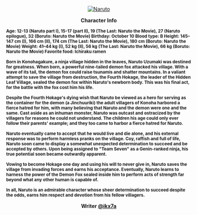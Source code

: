 <div align="center">

[![Naruto](https://github.com/NarutoUzumakix/NarutoUzumakix/blob/main/resources/Naruto.png)]()

**Character Info**

</div>
<b>
<sup>
Age: 12-13 (Naruto part I), 15-17 (part II), 19 (The Last: Naruto the Movie), 27 (Naruto epilogue), 32 (Boruto: Naruto the Movie)
Birthday: October 10
Blood type: B
Height: 145–147 cm (I), 166 cm (II), 174 cm (The Last: Naruto the Movie), 180 cm (Boruto: Naruto the Movie)
Weight: 41–44 kg (I), 52 kg (II), 56 kg (The Last: Naruto the Movie), 66 kg (Boruto: Naruto the Movie)
Favorite food: Ichiraku ramen
</sup>

<p>

<sub>
Born in Konohagakure, a ninja village hidden in the leaves, Naruto Uzumaki was destined for greatness. When born, a powerful nine-tailed demon fox attacked his village. With a wave of its tail, the demon fox could raise tsunamis and shatter mountains. In a valiant attempt to save the village from destruction, the Fourth Hokage, the leader of the Hidden Leaf Village, sealed the demon fox within Naruto's newborn body. This was his final act, for the battle with the fox cost him his life.
</sub>

<p>

<sup>
Despite the Fourth Hokage's dying wish that Naruto be viewed as a hero for serving as the container for the demon (a Jinchuuriki) the adult villagers of Konoha harbored a fierce hatred for him, with many believing that Naruto and the demon were one and the same. Cast aside as an inhuman monster, Naruto was outcast and ostracized by the villagers for reasons he could not understand. The children his age could only ever follow their parents' example; and they too came to harbor a fierce hatred for Naruto.
</sup>

<p>

<sub>
Naruto eventually came to accept that he would live and die alone, and his external response was to perform harmless pranks on the village. Coy, raffish and full of life, Naruto soon came to display a somewhat unexpected determination to succeed and be accepted by others. Upon being assigned to "Team Seven" as a Genin-ranked ninja, his true potential soon became outwardly apparent.
</sub>

<p>

<sup>
Vowing to become Hokage one day and using his will to never give in, Naruto saves the village from invading forces and earns his acceptance. Eventually, Naruto learns to harness the power of the Demon Fox sealed inside him to perform acts of strength far beyond what any other human is capable of.
</sup>

<p>

<sub>
In all, Naruto is an admirable character whose sheer determination to succeed despite the odds, earns him respect and devotion from his fellow villagers.
</sub>


<div align="center">
 Writer <a href="https://github.com/ikx7a"> @ikx7a </a>


